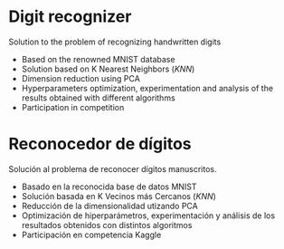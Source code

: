 # Digit recognizer

Solution to the problem of recognizing handwritten digits
- Based on the renowned MNIST database
- Solution based on K Nearest Neighbors (*KNN*)
- Dimension reduction using PCA
- Hyperparameters optimization, experimentation and analysis of the results obtained with different algorithms
- Participation in competition

# Reconocedor de dígitos

Solución al problema de reconocer dígitos manuscritos.
- Basado en la reconocida base de datos MNIST
- Solución basada en K Vecinos más Cercanos (*KNN*)
- Reducción de la dimensionalidad utizando PCA
- Optimización de hiperparámetros, experimentación y análisis de los resultados obtenidos con distintos algoritmos
- Participación en competencia Kaggle
